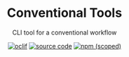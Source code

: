 <div align="center">

# Conventional Tools

CLI tool for a conventional workflow

[![oclif](https://img.shields.io/badge/cli-oclif-brightgreen.svg)](https://oclif.io)
[![source code](https://img.shields.io/badge/source-practically-0FC6CF)](https://git.zportal.co.uk/practically-oss/conventional-tools)
[![npm (scoped)](https://img.shields.io/npm/v/@practically/conventional-tools)](https://www.npmjs.com/package/@practically/conventional-tools)

</div>
